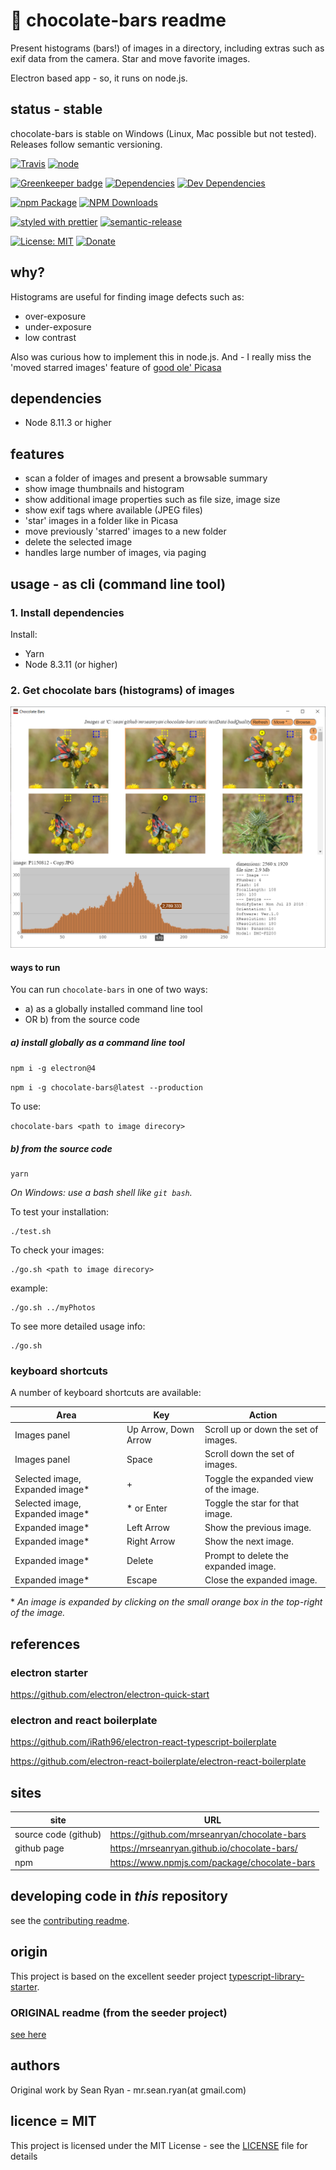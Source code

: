 # :chocolate_bar: chocolate-bars readme

Present histograms (bars!) of images in a directory, including extras such as exif data from the camera. Star and move favorite images.

Electron based app - so, it runs on node.js.

## status - stable

chocolate-bars is stable on Windows (Linux, Mac possible but not tested). Releases follow semantic versioning.

[![Travis](https://img.shields.io/travis/mrseanryan/chocolate-bars.svg)](https://travis-ci.org/mrseanryan/chocolate-bars)
[![node](https://img.shields.io/node/v/chocolate-bars.svg)](https://nodejs.org)

[![Greenkeeper badge](https://badges.greenkeeper.io/mrseanryan/chocolate-bars.svg)](https://greenkeeper.io/)
[![Dependencies](https://david-dm.org/mrseanryan/chocolate-bars.svg)](https://david-dm.org/mrseanryan/chocolate-bars)
[![Dev Dependencies](https://david-dm.org/mrseanryan/chocolate-bars/dev-status.svg)](https://david-dm.org/mrseanryan/chocolate-bars?type=dev)

[![npm Package](https://img.shields.io/npm/v/chocolate-bars.svg?style=flat-square)](https://www.npmjs.org/package/chocolate-bars)
[![NPM Downloads](https://img.shields.io/npm/dm/chocolate-bars.svg)](https://npmjs.org/package/chocolate-bars)

[![styled with prettier](https://img.shields.io/badge/styled_with-prettier-ff69b4.svg)](https://github.com/prettier/prettier)
[![semantic-release](https://img.shields.io/badge/%20%20%F0%9F%93%A6%F0%9F%9A%80-semantic--release-e10079.svg)](https://github.com/semantic-release/semantic-release)

[![License: MIT](https://img.shields.io/badge/License-MIT-yellow.svg)](https://opensource.org/licenses/MIT)
[![Donate](https://img.shields.io/badge/donate-paypal-blue.svg)](https://paypal.me/mrseanryan)

## why?

Histograms are useful for finding image defects such as:

-   over-exposure
-   under-exposure
-   low contrast

Also was curious how to implement this in node.js.
And - I really miss the 'moved starred images' feature of [good ole' Picasa](http://googlephotos.blogspot.com/2016/02/moving-on-from-picasa.html)

## dependencies

-   Node 8.11.3 or higher

## features

-   scan a folder of images and present a browsable summary
-   show image thumbnails and histogram
-   show additional image properties such as file size, image size
-   show exif tags where available (JPEG files)
-   'star' images in a folder like in Picasa
-   move previously 'starred' images to a new folder
-   delete the selected image
-   handles large number of images, via paging

## usage - as cli (command line tool)

### 1. Install dependencies

Install:

-   Yarn
-   Node 8.3.11 (or higher)

### 2. Get chocolate bars (histograms) of images

![Screenshot](./static/site/screenshot-6.png)

#### ways to run

You can run `chocolate-bars` in one of two ways:

-   a) as a globally installed command line tool
-   OR b) from the source code

##### a) install globally as a command line tool

`npm i -g electron@4`

`npm i -g chocolate-bars@latest --production`

To use:

`chocolate-bars <path to image direcory>`

##### b) from the source code

```
yarn
```

_On Windows: use a bash shell like `git bash`._

To test your installation:

```
./test.sh
```

To check your images:

```
./go.sh <path to image direcory>
```

example:

```
./go.sh ../myPhotos
```

To see more detailed usage info:

```
./go.sh
```

### keyboard shortcuts

A number of keyboard shortcuts are available:

| Area                             | Key                  | Action                                 |
| -------------------------------- | -------------------- | -------------------------------------- |
| Images panel                     | Up Arrow, Down Arrow | Scroll up or down the set of images.   |
| Images panel                     | Space                | Scroll down the set of images.         |
| Selected image, Expanded image\* | +                    | Toggle the expanded view of the image. |
| Selected image, Expanded image\* | \* or Enter          | Toggle the star for that image.        |
| Expanded image\*                 | Left Arrow           | Show the previous image.               |
| Expanded image\*                 | Right Arrow          | Show the next image.                   |
| Expanded image\*                 | Delete               | Prompt to delete the expanded image.   |
| Expanded image\*                 | Escape               | Close the expanded image.              |

\* _An image is expanded by clicking on the small orange box in the top-right of the image._

## references

### electron starter

https://github.com/electron/electron-quick-start

### electron and react boilerplate

https://github.com/iRath96/electron-react-typescript-boilerplate

https://github.com/electron-react-boilerplate/electron-react-boilerplate

## sites

| site                 | URL                                          |
| -------------------- | -------------------------------------------- |
| source code (github) | https://github.com/mrseanryan/chocolate-bars |
| github page          | https://mrseanryan.github.io/chocolate-bars/ |
| npm                  | https://www.npmjs.com/package/chocolate-bars |

## developing code in _this_ repository

see the [contributing readme](CONTRIBUTING.md).

## origin

This project is based on the excellent seeder project [typescript-library-starter](https://github.com/alexjoverm/typescript-library-starter).

### ORIGINAL readme (from the seeder project)

[see here](README.original.md)

## authors

Original work by Sean Ryan - mr.sean.ryan(at gmail.com)

## licence = MIT

This project is licensed under the MIT License - see the [LICENSE](LICENSE) file for details
